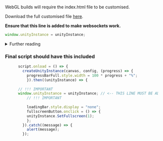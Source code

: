 WebGL builds will require the index.html file to be customised.

Download the full customised file [here](/custom/downloads/index.html).

**Ensure that this line is added to make websockets work.**
```js
window.unityInstance = unityInstance;
```

<details>
	<summary>Further reading</summary>
  
WebAssembly for [security](https://webassembly.org/docs/security/) purposes does not have Networking-Capabilities.

Read more here: (https://webassembly.org/docs/security/)
</details>


### Final script should have this included

```js
      script.onload = () => {
        createUnityInstance(canvas, config, (progress) => {
          progressBarFull.style.width = 100 * progress + "%";
          }).then((unityInstance) => {
	  
	  // !!! IMPORTANT
	  window.unityInstance = unityInstance; // <-- THIS LINE MUST BE ADDED TO ENSURE WEBSOCKETS WORK!!!
          // !!! IMPORTANT
	  
          loadingBar.style.display = "none";
          fullscreenButton.onclick = () => {
          unityInstance.SetFullscreen(1);
          };
        }).catch((message) => {
          alert(message);
        });
```
